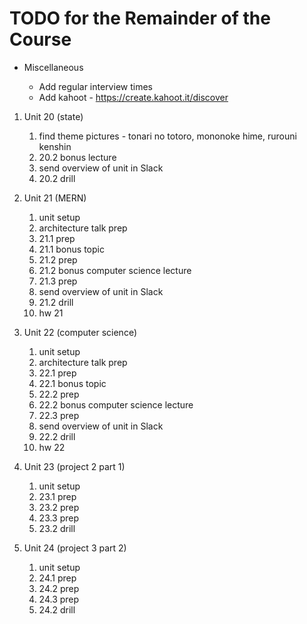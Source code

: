 # TODO for the Remainder of the Course

- Miscellaneous

  - Add regular interview times
  - Add kahoot - https://create.kahoot.it/discover

1. Unit 20 (state)

   1. find theme pictures - tonari no totoro, mononoke hime, rurouni kenshin
   1. 20.2 bonus lecture
   1. send overview of unit in Slack
   1. 20.2 drill

1. Unit 21 (MERN)

   1. unit setup
   1. architecture talk prep
   1. 21.1 prep
   1. 21.1 bonus topic
   1. 21.2 prep
   1. 21.2 bonus computer science lecture
   1. 21.3 prep
   1. send overview of unit in Slack
   1. 21.2 drill
   1. hw 21

1. Unit 22 (computer science)

   1. unit setup
   1. architecture talk prep
   1. 22.1 prep
   1. 22.1 bonus topic
   1. 22.2 prep
   1. 22.2 bonus computer science lecture
   1. 22.3 prep
   1. send overview of unit in Slack
   1. 22.2 drill
   1. hw 22

1. Unit 23 (project 2 part 1)

   1. unit setup
   1. 23.1 prep
   1. 23.2 prep
   1. 23.3 prep
   1. 23.2 drill

1. Unit 24 (project 3 part 2)

   1. unit setup
   1. 24.1 prep
   1. 24.2 prep
   1. 24.3 prep
   1. 24.2 drill
